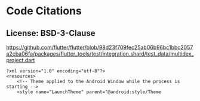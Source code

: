 # Code Citations

## License: BSD-3-Clause
https://github.com/flutter/flutter/blob/98d23f709fec25ab06b96bc1bbc2057a2cba06fa/packages/flutter_tools/test/integration.shard/test_data/multidex_project.dart

```
?xml version="1.0" encoding="utf-8"?>
<resources>
    <!-- Theme applied to the Android Window while the process is starting -->
    <style name="LaunchTheme" parent="@android:style/Theme
```

